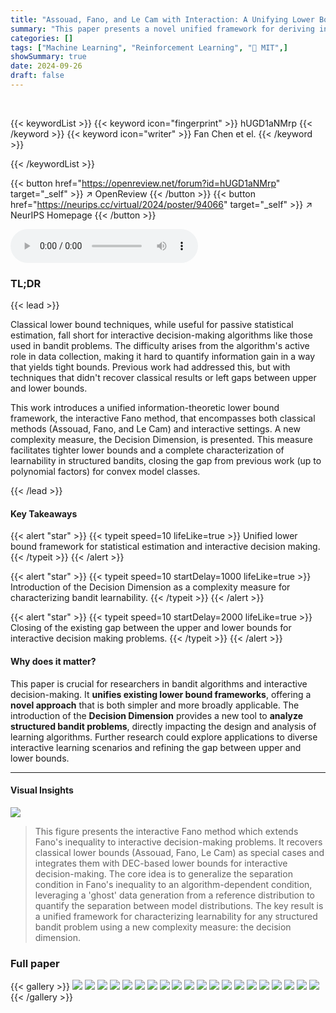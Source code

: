 ```yaml
---
title: "Assouad, Fano, and Le Cam with Interaction: A Unifying Lower Bound Framework and Characterization for Bandit Learnability"
summary: "This paper presents a novel unified framework for deriving information-theoretic lower bounds for bandit learnability, unifying classical methods with interactive learning techniques and introducing a..."
categories: []
tags: ["Machine Learning", "Reinforcement Learning", "🏢 MIT",]
showSummary: true
date: 2024-09-26
draft: false
---
```


<br>

{{< keywordList >}}
{{< keyword icon="fingerprint" >}} hUGD1aNMrp {{< /keyword >}}
{{< keyword icon="writer" >}} Fan Chen et el. {{< /keyword >}}
 
{{< /keywordList >}}

{{< button href="https://openreview.net/forum?id=hUGD1aNMrp" target="_self" >}}
↗ OpenReview
{{< /button >}}
{{< button href="https://neurips.cc/virtual/2024/poster/94066" target="_self" >}}
↗ NeurIPS Homepage
{{< /button >}}


<audio controls>
    <source src="https://ai-paper-reviewer.com/hUGD1aNMrp/podcast.wav" type="audio/wav">
    Your browser does not support the audio element.
</audio>


### TL;DR


{{< lead >}}

Classical lower bound techniques, while useful for passive statistical estimation, fall short for interactive decision-making algorithms like those used in bandit problems.  The difficulty arises from the algorithm's active role in data collection, making it hard to quantify information gain in a way that yields tight bounds. Previous work had addressed this, but with techniques that didn't recover classical results or left gaps between upper and lower bounds.

This work introduces a unified information-theoretic lower bound framework, the interactive Fano method, that encompasses both classical methods (Assouad, Fano, and Le Cam) and interactive settings.  A new complexity measure, the Decision Dimension, is presented. This measure facilitates tighter lower bounds and a complete characterization of learnability in structured bandits, closing the gap from previous work (up to polynomial factors) for convex model classes.

{{< /lead >}}


#### Key Takeaways

{{< alert "star" >}}
{{< typeit speed=10 lifeLike=true >}} Unified lower bound framework for statistical estimation and interactive decision making. {{< /typeit >}}
{{< /alert >}}

{{< alert "star" >}}
{{< typeit speed=10 startDelay=1000 lifeLike=true >}} Introduction of the Decision Dimension as a complexity measure for characterizing bandit learnability. {{< /typeit >}}
{{< /alert >}}

{{< alert "star" >}}
{{< typeit speed=10 startDelay=2000 lifeLike=true >}} Closing of the existing gap between the upper and lower bounds for interactive decision making problems. {{< /typeit >}}
{{< /alert >}}

#### Why does it matter?
This paper is crucial for researchers in bandit algorithms and interactive decision-making.  It **unifies existing lower bound frameworks**, offering a **novel approach** that is both simpler and more broadly applicable. The introduction of the **Decision Dimension** provides a new tool to **analyze structured bandit problems**, directly impacting the design and analysis of learning algorithms.  Further research could explore applications to diverse interactive learning scenarios and refining the gap between upper and lower bounds.

------
#### Visual Insights



![](https://ai-paper-reviewer.com/hUGD1aNMrp/figures_0_1.jpg)

> This figure presents the interactive Fano method which extends Fano's inequality to interactive decision-making problems. It recovers classical lower bounds (Assouad, Fano, Le Cam) as special cases and integrates them with DEC-based lower bounds for interactive decision-making.  The core idea is to generalize the separation condition in Fano's inequality to an algorithm-dependent condition, leveraging a 'ghost' data generation from a reference distribution to quantify the separation between model distributions. The key result is a unified framework for characterizing learnability for any structured bandit problem using a new complexity measure: the decision dimension.







### Full paper

{{< gallery >}}
<img src="https://ai-paper-reviewer.com/hUGD1aNMrp/1.png" class="grid-w50 md:grid-w33 xl:grid-w25" />
<img src="https://ai-paper-reviewer.com/hUGD1aNMrp/2.png" class="grid-w50 md:grid-w33 xl:grid-w25" />
<img src="https://ai-paper-reviewer.com/hUGD1aNMrp/3.png" class="grid-w50 md:grid-w33 xl:grid-w25" />
<img src="https://ai-paper-reviewer.com/hUGD1aNMrp/4.png" class="grid-w50 md:grid-w33 xl:grid-w25" />
<img src="https://ai-paper-reviewer.com/hUGD1aNMrp/5.png" class="grid-w50 md:grid-w33 xl:grid-w25" />
<img src="https://ai-paper-reviewer.com/hUGD1aNMrp/6.png" class="grid-w50 md:grid-w33 xl:grid-w25" />
<img src="https://ai-paper-reviewer.com/hUGD1aNMrp/7.png" class="grid-w50 md:grid-w33 xl:grid-w25" />
<img src="https://ai-paper-reviewer.com/hUGD1aNMrp/8.png" class="grid-w50 md:grid-w33 xl:grid-w25" />
<img src="https://ai-paper-reviewer.com/hUGD1aNMrp/9.png" class="grid-w50 md:grid-w33 xl:grid-w25" />
<img src="https://ai-paper-reviewer.com/hUGD1aNMrp/10.png" class="grid-w50 md:grid-w33 xl:grid-w25" />
<img src="https://ai-paper-reviewer.com/hUGD1aNMrp/11.png" class="grid-w50 md:grid-w33 xl:grid-w25" />
<img src="https://ai-paper-reviewer.com/hUGD1aNMrp/12.png" class="grid-w50 md:grid-w33 xl:grid-w25" />
<img src="https://ai-paper-reviewer.com/hUGD1aNMrp/13.png" class="grid-w50 md:grid-w33 xl:grid-w25" />
<img src="https://ai-paper-reviewer.com/hUGD1aNMrp/14.png" class="grid-w50 md:grid-w33 xl:grid-w25" />
<img src="https://ai-paper-reviewer.com/hUGD1aNMrp/15.png" class="grid-w50 md:grid-w33 xl:grid-w25" />
<img src="https://ai-paper-reviewer.com/hUGD1aNMrp/16.png" class="grid-w50 md:grid-w33 xl:grid-w25" />
<img src="https://ai-paper-reviewer.com/hUGD1aNMrp/17.png" class="grid-w50 md:grid-w33 xl:grid-w25" />
<img src="https://ai-paper-reviewer.com/hUGD1aNMrp/18.png" class="grid-w50 md:grid-w33 xl:grid-w25" />
<img src="https://ai-paper-reviewer.com/hUGD1aNMrp/19.png" class="grid-w50 md:grid-w33 xl:grid-w25" />
<img src="https://ai-paper-reviewer.com/hUGD1aNMrp/20.png" class="grid-w50 md:grid-w33 xl:grid-w25" />
{{< /gallery >}}